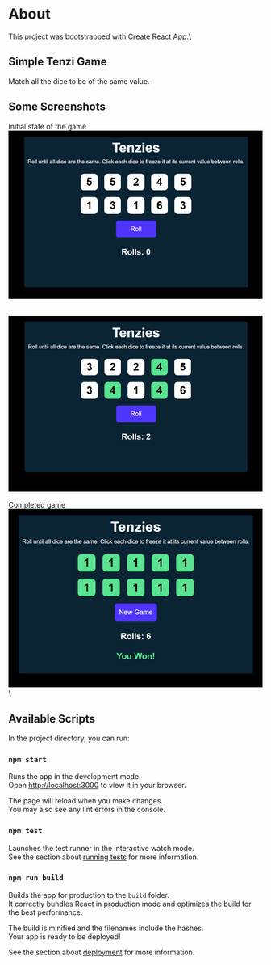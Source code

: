 # About

This project was bootstrapped with [Create React App](https://github.com/facebook/create-react-app).\

## Simple Tenzi Game
Match all the dice to be of the same value.

## Some Screenshots

Initial state of the game \
![alt text](image-1.png) \
<br/>

![alt text](image-2.png)
<br/>

Completed game \
![alt text](image.png) \



## Available Scripts

In the project directory, you can run:

### `npm start`

Runs the app in the development mode.\
Open [http://localhost:3000](http://localhost:3000) to view it in your browser.

The page will reload when you make changes.\
You may also see any lint errors in the console.

### `npm test`

Launches the test runner in the interactive watch mode.\
See the section about [running tests](https://facebook.github.io/create-react-app/docs/running-tests) for more information.

### `npm run build`

Builds the app for production to the `build` folder.\
It correctly bundles React in production mode and optimizes the build for the best performance.

The build is minified and the filenames include the hashes.\
Your app is ready to be deployed!

See the section about [deployment](https://facebook.github.io/create-react-app/docs/deployment) for more information.

